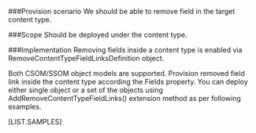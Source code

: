 <properties
	pageTitle="RemoveContentTypeFieldLinksDefinition"
    pageName="RemoveContentTypeFieldLinksDefinition"
    parentPageId="spmeta2/definitions/sharepoint-foundation/contenttypes"
/>

###Provision scenario
We should be able to remove field in the target content type.

###Scope
Should be deployed under the content type.

###Implementation
Removing fields inside a content type is enabled via RemoveContentTypeFieldLinksDefinition object.

Both CSOM/SSOM object models are supported. 
Provision removed field link inside the content type according the Fields property. 
You can deploy either single object or a set of the objects using AddRemoveContentTypeFieldLinks() extension method as per following examples.

[LIST.SAMPLES]
